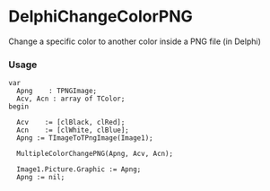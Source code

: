 # DelphiChangeColorPNG
Change a specific color to another color inside a PNG file (in Delphi)


### Usage

    var
      Apng	  : TPNGImage;
      Acv, Acn : array of TColor;
    begin
    
      Acv    := [clBlack, clRed];
      Acn    := [clWhite, clBlue];
      Apng := TImageToTPngImage(Image1);
    
      MultipleColorChangePNG(Apng, Acv, Acn);
    
      Image1.Picture.Graphic := Apng;
      Apng := nil;
